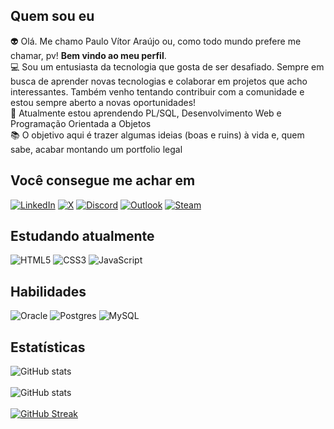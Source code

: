 <!--## Olá, pessoa! Pode me chamar de pv  <br>

 🧠 Atualmente aprendendo PL/SQL, Web Dev e POO <br>
 🤓 Interessado em diversos tópicos e tentando sempre estar presente na área de tecnologia <br>
 📚 O objetivo é trazer algumas ideias sem noção à vida e, quem sabe, acabar montando um portfolio legalzinho <br>

  <div>
 <br>
  <a href="https://instagram.com/pvzera_" target="_blank"><img src="https://img.shields.io/badge/-Instagram-%23E4405F?style=flat&logo=instagram&logoColor=white" target="_blank"></a>
  <a href="https://twitter.com/pvzera_" target="_blank"><img src="https://img.shields.io/twitter/follow/pvzera_?color=%231DA1F2&logo=Twitter&style=flat" target="_blank"> </a>
  <a href="https://discordapp.com/channels/@me/pv#3129/" target="_blank"><img src="https://img.shields.io/badge/Discord-7289DA?style=flat&logo=discord&logoColor=white" target="_blank"></a> 
  <a href="https://linkedin.com/in/araujovitorpaulo" target="_blank"><img src="https://img.shields.io/badge/-LinkedIn-%230077B5?style=flat&logo=linkedin&logoColor=white" target="_blank"></a> 
 <!--<a href="https://www.buymeacoffee.com/pvzera" target="_blank"><img src="https://img.shields.io/badge/buy%20me%20a%20coffee-%23FFDD00?style=flat" target="_blank"></a> -->
 
 <!--<br>
 </div>
 
 ## 
 
<summary> Stats & Activies </summary>
 
  <img align="left" alt="araujovitorpaulo's Github Stats" src="https://github-readme-stats-lemon-iota.vercel.app/api?username=araujovitorpaulo&hide=prs&count_private=true&show_icons=true&theme=tokyonight" />

  <!--<h3>:zap: Recent Activity</h3>

 <!--START_SECTION:activity-->

 <!--END_SECTION:activity-->


## Quem sou eu
  👽 Olá. Me chamo Paulo Vítor Araújo ou, como todo mundo prefere me chamar, pv! <b>Bem vindo ao meu perfil</b>. <br>
  💻 Sou um entusiasta da tecnologia que gosta de ser desafiado. Sempre em busca de aprender novas tecnologias e colaborar em projetos que acho interessantes. Também venho tentando contribuir com a comunidade e estou sempre aberto a novas oportunidades! <br>
 🧠 Atualmente estou aprendendo PL/SQL, Desenvolvimento Web e Programação Orientada a Objetos <br>
 📚 O objetivo aqui é trazer algumas ideias (boas e ruins) à vida e, quem sabe, acabar montando um portfolio legal <br>

## Você consegue me achar em
[![LinkedIn](https://img.shields.io/badge/linkedin-%230077B5.svg?style=Flat-square&logo=linkedin&logoColor=white)](https://linkedin.com/in/araujovitorpaulo)
[![X](https://img.shields.io/badge/Twitter-%23000000.svg?style=Flat-square&logo=Twitter)](https://twitter.com/pvzera_)
[![Discord](https://img.shields.io/badge/Discord-%235865F2.svg?style=Flat-square&logo=discord&logoColor=white)](https://discord.com/channels/@me/pv#3129/)
[![Outlook](https://img.shields.io/badge/Email-0078D4?style=Flat-square&logo=microsoft-outlook&logoColor=white)](mailto:araujovitorpaulo@outlook.com)
[![Steam](https://img.shields.io/badge/steam-%23000000.svg?style=Flat-square&logo=steam&logoColor=white)](https://steamcommunity.com/id/pvzera_/)


## Estudando atualmente
![HTML5](https://img.shields.io/badge/html5-%23E34F26.svg?style=Flat-square&logo=html5&logoColor=white)
![CSS3](https://img.shields.io/badge/css3-%231572B6.svg?style=Flat-square&logo=css3&logoColor=white)
![JavaScript](https://img.shields.io/badge/javascript-%23323330.svg?style=Flat-square&logo=javascript&logoColor=%23F7DF1E)

## Habilidades
![Oracle](https://img.shields.io/badge/Oracle-F80000?style=Flat-square&logo=oracle&logoColor=white)
![Postgres](https://img.shields.io/badge/postgres-%23316192.svg?style=Flat-square&logo=postgresql&logoColor=white)
![MySQL](https://img.shields.io/badge/mysql-%2300f.svg?style=Flat-square&logo=mysql&logoColor=white)

## Estatísticas
![GitHub stats](https://github-readme-stats.vercel.app/api?username=araujovitorpaulo&&show_icons=true&theme=dracula) <br><br>
![GitHub stats](https://github-readme-stats.vercel.app/api/top-langs/?username=araujovitorpaulo&show_icons=true&theme=dracula)<br><br>
[![GitHub Streak](https://streak-stats.demolab.com/?user=araujovitorpaulo&theme=highcontrast&background=000&border=30A3DC&dates=FFF)](https://git.io/streak-stats)
